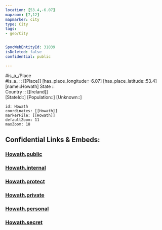 ```yaml
---
location: [53.4,-6.07] 
mapzoom: [7,12] 
mapmarker: city 
type: City
tags:
- geo/City


SpocWebEntityId: 31039
isDeleted: false
confidential: public

---
```

#is_a_/Place  
#is_a_ :: [[Place]] 
[has_place_longitude::-6.07] 
[has_place_latitude::53.4] 
[name::Howath] 
State ::  
Country :: [[Ireland]]  
[StateId::] 
[Population::] 
[Unknown::] 


```leaflet
id: Howath
coordinates: [[Howath]] 
markerFile: [[Howath]] 
defaultZoom: 11 
maxZoom: 18
```


## Confidential Links & Embeds: 

### [Howath.public](/_public/\Earth\Continent\Europe\Europe~North\Ireland\CityHowath.public.md) 

### [Howath.internal](/_internal/\Earth\Continent\Europe\Europe~North\Ireland\CityHowath.internal.md) 

### [Howath.protect](/_protect/\Earth\Continent\Europe\Europe~North\Ireland\CityHowath.protect.md) 

### [Howath.private](/_private/\Earth\Continent\Europe\Europe~North\Ireland\CityHowath.private.md) 

### [Howath.personal](/_personal/\Earth\Continent\Europe\Europe~North\Ireland\CityHowath.personal.md) 

### [Howath.secret](/_secret/\Earth\Continent\Europe\Europe~North\Ireland\CityHowath.secret.md)

